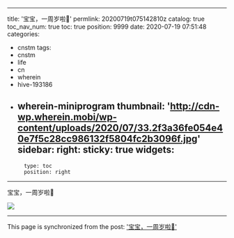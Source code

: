 
---
title: '宝宝，一周岁啦🎁'
permlink: 20200719t075142810z
catalog: true
toc_nav_num: true
toc: true
position: 9999
date: 2020-07-19 07:51:48
categories:
- cnstm
tags:
- cnstm
- life
- cn
- wherein
- hive-193186
- wherein-miniprogram
thumbnail: 'http://cdn-wp.wherein.mobi/wp-content/uploads/2020/07/33.2f3a36fe054e40e7f5c28cc986132f5804fc2b3096f.jpg'
sidebar:
    right:
        sticky: true
widgets:
    -
        type: toc
        position: right
---


宝宝，一周岁啦🎁

<img src="http://cdn-wp.wherein.mobi/wp-content/uploads/2020/07/33.2f3a36fe054e40e7f5c28cc986132f5804fc2b3096f.jpg" />

- - -

This page is synchronized from the post: ['宝宝，一周岁啦🎁'](https://steemit.com/@yellowbird/20200719t075142810z)
